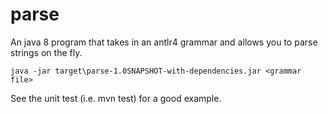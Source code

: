 # parse

An java 8 program that takes in an antlr4 grammar and allows you to parse strings on the fly.

    java -jar target\parse-1.0SNAPSHOT-with-dependencies.jar <grammar file>

See the unit test (i.e. mvn test) for a good example.
